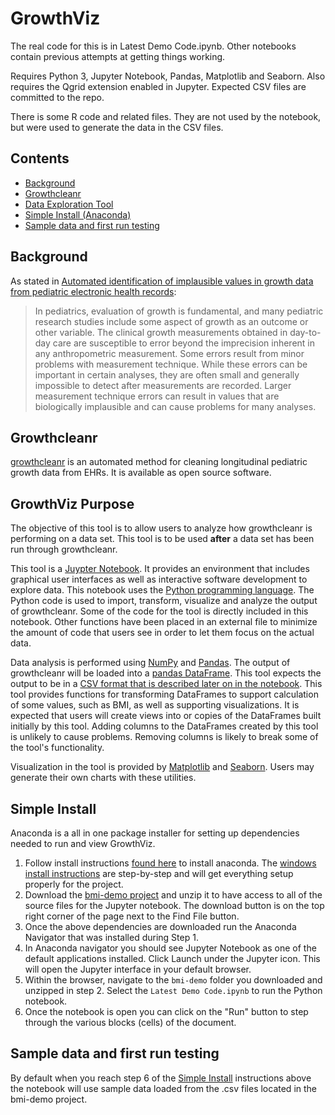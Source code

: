 # GrowthViz

The real code for this is in Latest Demo Code.ipynb. Other notebooks contain previous attempts at
getting things working.

Requires Python 3, Jupyter Notebook, Pandas, Matplotlib and Seaborn. Also requires the Qgrid extension
enabled in Jupyter. Expected CSV files are committed to the repo.

There is some R code and related files. They are not used by the notebook, but were used to generate the data in the CSV files.

## Contents

- [Background](#background)
- [Growthcleanr](#growthcleanr)
- [Data Exploration Tool](#data-exploration-tool)
- [Simple Install (Anaconda)](#simple-install)
- [Sample data and first run testing](#sample-data-and-first-run-testing)

## Background

As stated in [Automated identification of implausible values in growth data from pediatric electronic health records](https://academic.oup.com/jamia/article/24/6/1080/3767271):

> In pediatrics, evaluation of growth is fundamental, and many pediatric research studies include some aspect of growth as an outcome or other variable. The clinical growth measurements obtained in day-to-day care are susceptible to error beyond the imprecision inherent in any anthropometric measurement. Some errors result from minor problems with measurement technique. While these errors can be important in certain analyses, they are often small and generally impossible to detect after measurements are recorded. Larger measurement technique errors can result in values that are biologically implausible and can cause problems for many analyses.

## Growthcleanr

[growthcleanr](https://github.com/carriedaymont/growthcleanr) is an automated method for cleaning longitudinal pediatric growth data from EHRs. It is available as open source software.

## GrowthViz Purpose

The objective of this tool is to allow users to analyze how growthcleanr is performing on a data set. This tool is to be used **after** a data set has been run through growthcleanr.

This tool is a [Juypter Notebook](https://jupyter.org/). It provides an environment that includes graphical user interfaces as well as interactive software development to explore data. This notebook uses the [Python programming language](https://www.python.org/). The Python code is used to import, transform, visualize and analyze the output of growthcleanr. Some of the code for the tool is directly included in this notebook. Other functions have been placed in an external file to minimize the amount of code that users see in order to let them focus on the actual data.

Data analysis is performed using [NumPy](https://numpy.org/) and [Pandas](https://pandas.pydata.org/). The output of growthcleanr will be loaded into a [pandas DataFrame](https://pandas.pydata.org/pandas-docs/stable/reference/api/pandas.DataFrame.html). This tool expects the output to be in a [CSV format that is described later on in the notebook](#input_structure). This tool provides functions for transforming DataFrames to support calculation of some values, such as BMI, as well as supporting visualizations. It is expected that users will create views into or copies of the DataFrames built initially by this tool. Adding columns to the DataFrames created by this tool is unlikely to cause problems. Removing columns is likely to break some of the tool's functionality.

Visualization in the tool is provided by [Matplotlib](https://matplotlib.org/) and [Seaborn](http://seaborn.pydata.org/). Users may generate their own charts with these utilities.

## Simple Install

Anaconda is a all in one package installer for setting up dependencies needed to run and view GrowthViz.

1. Follow install instructions [found here](https://docs.anaconda.com/anaconda/install/) to install anaconda. The [windows install instructions](https://docs.anaconda.com/anaconda/install/windows/) are step-by-step and will get everything setup properly for the project.
2. Download the [bmi-demo project](https://gitlab.mitre.org/codi/bmi-demo) and unzip it to have access to all of the source files for the Jupyter notebook. The download button is on the top right corner of the page next to the Find File button.
3. Once the above dependencies are downloaded run the Anaconda Navigator that was installed during Step 1.
4. In Anaconda navigator you should see Jupyter Notebook as one of the default applications installed. Click Launch under the Jupyter icon. This will open the Jupyter interface in your default browser.
5. Within the browser, navigate to the `bmi-demo` folder you downloaded and unzipped in step 2. Select the `Latest Demo Code.ipynb` to run the Python notebook.
6. Once the notebook is open you can click on the "Run" button to step through the various blocks (cells) of the document.

## Sample data and first run testing

By default when you reach step 6 of the [Simple Install](#simple-install) instructions above the notebook will use sample data loaded from the .csv files located in the bmi-demo project.
